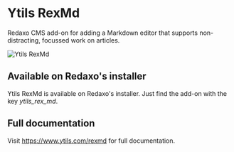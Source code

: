 # Ytils RexMd

Redaxo CMS add-on for adding a Markdown editor that supports non-distracting, focussed work on articles.

![Ytils RexMd](https://www.ytils.com/static/img/ytils-rexmd-launched-first-impression.png "Ytils RexMd")

## Available on Redaxo's installer

Ytils RexMd is available on Redaxo's installer. Just find the add-on with the key *ytils_rex_md*.

## Full documentation

Visit https://www.ytils.com/rexmd for full documentation. 